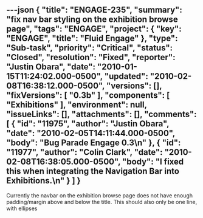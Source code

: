 ---json
{
  "title": "ENGAGE-235",
  "summary": "fix nav bar styling on the exhibition browse page",
  "tags": "ENGAGE",
  "project": {
    "key": "ENGAGE",
    "title": "Fluid Engage"
  },
  "type": "Sub-task",
  "priority": "Critical",
  "status": "Closed",
  "resolution": "Fixed",
  "reporter": "Justin Obara",
  "date": "2010-01-15T11:24:02.000-0500",
  "updated": "2010-02-08T16:38:12.000-0500",
  "versions": [],
  "fixVersions": [
    "0.3b"
  ],
  "components": [
    "Exhibitions"
  ],
  "environment": null,
  "issueLinks": [],
  "attachments": [],
  "comments": [
    {
      "id": "11975",
      "author": "Justin Obara",
      "date": "2010-02-05T14:11:44.000-0500",
      "body": "Bug Parade Engage 0.3\n"
    },
    {
      "id": "11977",
      "author": "Colin Clark",
      "date": "2010-02-08T16:38:05.000-0500",
      "body": "I fixed this when integrating the Navigation Bar into Exhibitions.\n"
    }
  ]
}
---
Currently the navbar on the exhibition browse page does not have enough padding/margin above and below the title. This should also only be one line, with ellipses

        